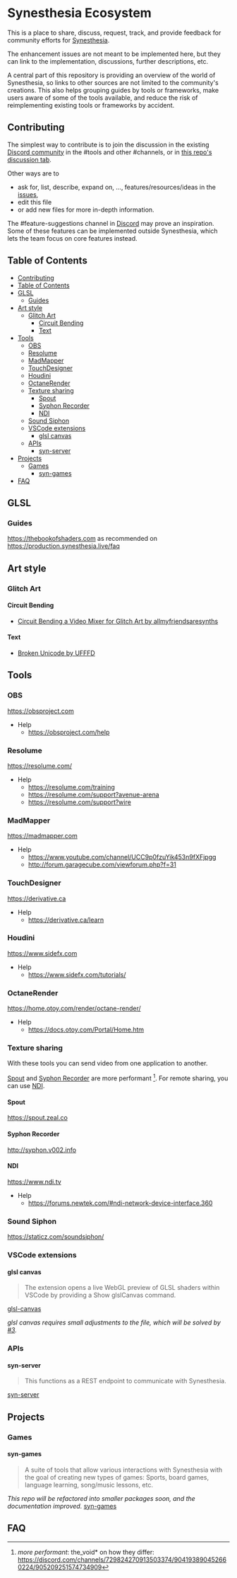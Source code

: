 # Synesthesia Ecosystem

This is a place to share, discuss, request, track, and provide feedback for community efforts for [Synesthesia](https://synesthesia.live). 

The enhancement issues are not meant to be implemented here, but they can link to the implementation, discussions, further descriptions, etc. 

A central part of this repository is providing an overview of the world of Synesthesia, so links to other sources are not limited to the community's creations. This also helps grouping guides by tools or frameworks, make users aware of some of the tools available, and reduce the risk of reimplementing existing tools or frameworks by accident.

## Contributing

The simplest way to contribute is to join the discussion in the existing [Discord community](https://discord.gg/dMVvCgXxtU) in the #tools and other #channels, or in [this repo's discussion tab](https://github.com/mattorp/synesthesia-community-efforts/discussions).

Other ways are to

- ask for, list, describe, expand on, ..., features/resources/ideas in the [issues](https://github.com/mattorp/synesthesia-community-efforts/issues),
- edit this file
- or add new files for more in-depth information.

The #feature-suggestions channel in [Discord](https://discord.gg/dMVvCgXxtU) may prove an inspiration. Some of these features can be implemented outside Synesthesia, which lets the team focus on core features instead.

## Table of Contents

- [Contributing](#contributing)
- [Table of Contents](#table-of-contents)
- [GLSL](#glsl)
  - [Guides](#guides)
- [Art style](#art-style)
  - [Glitch Art](#glitch-art)
    - [Circuit Bending](#circuit-bending)
    - [Text](#text)
- [Tools](#tools)
  - [OBS](#obs)
  - [Resolume](#resolume)
  - [MadMapper](#madmapper)
  - [TouchDesigner](#touchdesigner)
  - [Houdini](#houdini)
  - [OctaneRender](#octanerender)
  - [Texture sharing](#texture-sharing)
    - [Spout](#spout)
    - [Syphon Recorder](#syphon-recorder)
    - [NDI](#ndi)
  - [Sound Siphon](#sound-siphon)
  - [VSCode extensions](#vscode-extensions)
    - [glsl canvas](#glsl-canvas)
  - [APIs](#apis)
    - [syn-server](#syn-server)
- [Projects](#projects)
  - [Games](#games)
    - [syn-games](#syn-games)
- [FAQ](#faq)

## GLSL

### Guides

<https://thebookofshaders.com> as recommended on <https://production.synesthesia.live/faq>

## Art style

### Glitch Art

#### Circuit Bending

- [Circuit Bending a Video Mixer for Glitch Art by allmyfriendsaresynths](https://www.youtube.com/watch?v=AM8H7nDEtRc)

#### Text

- [Broken Unicode by UFFFD](https://ufffd.com/zalgo/)

## Tools

### OBS

<https://obsproject.com>

- Help
  - <https://obsproject.com/help>

### Resolume

<https://resolume.com/>

- Help
  - <https://resolume.com/training>
  - <https://resolume.com/support?avenue-arena>
  - <https://resolume.com/support?wire>

### MadMapper

<https://madmapper.com>

- Help
  - <https://www.youtube.com/channel/UCC9p0fzuYik453n9fXFjpgg>
  - <http://forum.garagecube.com/viewforum.php?f=31>

### TouchDesigner

<https://derivative.ca>

- Help
  - <https://derivative.ca/learn>

### Houdini

<https://www.sidefx.com>

- Help
  - <https://www.sidefx.com/tutorials/>

### OctaneRender

<https://home.otoy.com/render/octane-render/>

- Help
  - <https://docs.otoy.com/Portal/Home.htm>

### Texture sharing

With these tools you can send video from one application to another.

[Spout](#spout) and [Syphon Recorder](#syphon-recorder) are more performant [^more-performant]. For remote sharing, you can use [NDI](#ndi).

  [^more-performant]: _more performant_: the_void* on how they differ: <https://discord.com/channels/729824270913503374/904193890452660224/905209251574734909>

#### Spout

<https://spout.zeal.co>

#### Syphon Recorder

<http://syphon.v002.info>

#### NDI

<https://www.ndi.tv>

- Help
  - <https://forums.newtek.com/#ndi-network-device-interface.360>

### Sound Siphon

<https://staticz.com/soundsiphon/>

### VSCode extensions

#### glsl canvas

> The extension opens a live WebGL preview of GLSL shaders within VSCode by providing a Show glslCanvas command.

[glsl-canvas](https://marketplace.visualstudio.com/items?itemName=circledev.glsl-canvas)

_glsl canvas requires small adjustments to the file, which will be solved by [#3][i3]._

[i3]: https://github.com/mattorp/synesthesia-community-efforts/issues/3

### APIs

#### syn-server

>This functions as a REST endpoint to communicate with Synesthesia.

[syn-server](https://github.com/mattorp/syn-server)

## Projects

### Games

#### syn-games

>A suite of tools that allow various interactions with Synesthesia with the goal of creating new types of games: Sports, board games, language learning, song/music lessons, etc.

_This repo will be refactored into smaller packages soon, and the documentation improved._
[syn-games](https://github.com/mattorp/syn-games)

## FAQ

